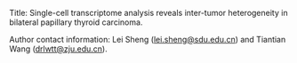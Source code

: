 Title: Single-cell transcriptome analysis reveals inter-tumor heterogeneity in bilateral papillary thyroid carcinoma.

Author contact information: Lei Sheng (lei.sheng@sdu.edu.cn) and Tiantian Wang (drlwtt@zju.edu.cn).
